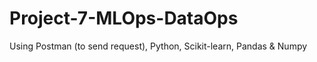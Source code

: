 # Project-7-MLOps-DataOps
Using Postman (to send request), Python, Scikit-learn, Pandas &amp; Numpy
